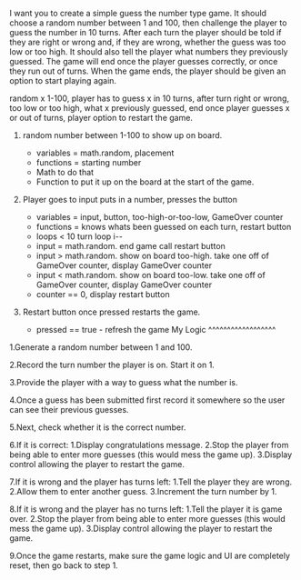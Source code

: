 I want you to create a simple guess the number type game. It should choose a random number between 1 and 100, then challenge the player to guess the number in 10 turns. After each turn the player should be told if they are right or wrong and, if they are wrong, whether the guess was too low or too high. It should also tell the player what numbers they previously guessed. The game will end once the player guesses correctly, or once they run out of turns. When the game ends, the player should be given an option to start playing again.

random x 1-100, player has to guess x in 10 turns, after turn right or wrong, too low or too high, what x previously guessed, end once player guesses x or out of turns, player option to restart the game.

1. random number between 1-100 to show up on board.
    * variables = math.random, placement
    * functions = starting number 
    * Math to do that 
    * Function to put it up on the board at the start of the game.

2. Player goes to input puts in a number, presses the button
    * variables = input, button, too-high-or-too-low, GameOver counter
    * functions = knows whats been guessed on each turn, restart button
    * loops < 10 turn loop i--
    * input = math.random. end game call restart button
    * input > math.random. show on board too-high. take one off of GameOver counter, display GameOver counter
    * input < math.random. show on board too-low. take one off of GameOver counter, display GameOver counter
    * counter == 0, display restart button

3. Restart button once pressed restarts the game.
    * pressed == true - refresh the game
My Logic
^^^^^^^^^^^^^^^^^^

1.Generate a random number between 1 and 100.

2.Record the turn number the player is on. Start it on 1.

3.Provide the player with a way to guess what the number is.

4.Once a guess has been submitted first record it somewhere so the user can see their previous guesses.

5.Next, check whether it is the correct number.

6.If it is correct:
    1.Display congratulations message.
    2.Stop the player from being able to enter more guesses (this would mess the game up).
    3.Display control allowing the player to restart the game.

7.If it is wrong and the player has turns left:
    1.Tell the player they are wrong.
    2.Allow them to enter another guess.
    3.Increment the turn number by 1.

8.If it is wrong and the player has no turns left:
    1.Tell the player it is game over.
    2.Stop the player from being able to enter more guesses (this would mess the game up).
    3.Display control allowing the player to restart the game.

9.Once the game restarts, make sure the game logic and UI are completely reset, then go back to step 1.




